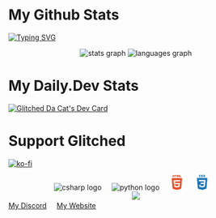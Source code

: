 # My Github Stats
[![Typing SVG](https://readme-typing-svg.herokuapp.com?font=Roboto+Mono&lines=Glitched-Studios+%7C+glitched)](https://git.io/typing-svg)
<div align="center">
  <img src="https://github-readme-stats.vercel.app/api?username=glitchedtahcat&hide_title=false&hide_rank=false&show_icons=true&include_all_commits=true&count_private=true&disable_animations=false&theme=dark&locale=en&hide_border=false" height="150" alt="stats graph"  />
  <img src="https://github-readme-stats.vercel.app/api/top-langs?username=glitchedtahcat&locale=en&hide_title=false&layout=compact&card_width=320&langs_count=5&theme=dark&hide_border=false" height="150" alt="languages graph"  />
</div>

###

# My Daily.Dev Stats
<a href="https://app.daily.dev/glitcheddacat"><img src="https://api.daily.dev/devcards/v2/xFapaxcIYvK7YttqvuQBk.png?type=wide&r=mw2" width="652" alt="Glitched Da Cat's Dev Card"/></a>

# Support Glitched
[![ko-fi](https://ko-fi.com/img/githubbutton_sm.svg)](https://ko-fi.com/D1D7XQ8O5)

<div align="center">

  <img src="https://cdn.jsdelivr.net/gh/devicons/devicon/icons/csharp/csharp-original.svg" height="30" alt="csharp logo"  />
  <img width="12" />
  <img src="https://cdn.jsdelivr.net/gh/devicons/devicon/icons/python/python-original.svg" height="30" alt="python logo"  />
  <img width="12" />
  <img src="https://raw.githubusercontent.com/devicons/devicon/6910f0503efdd315c8f9b858234310c06e04d9c0/icons/html5/html5-plain-wordmark.svg" height="30" alt="html5 logo"  />
  <img width="12" />
  <img src="https://raw.githubusercontent.com/devicons/devicon/6910f0503efdd315c8f9b858234310c06e04d9c0/icons/css3/css3-plain-wordmark.svg" height="30" alt="css3 logo"  />
  <img width="12" />
</div>
<div align="center">
  <img src="https://api.visitorbadge.io/api/visitors?path=glitchedtahcat&countColor=%23263759"/>
</div>
  <a href="Https://discord.gg/GkRfk3E6Tm" style="">My Discord</a>
    <img width="12" />
    <a href="https://glitched-sudios-offical-website.vercel.app/" style="">My Website </a>



